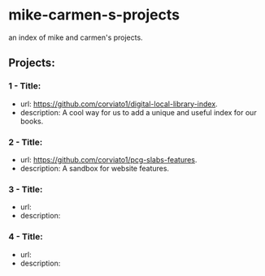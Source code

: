 # mike-carmen-s-projects
an index of mike and carmen's projects.

## Projects:
### 1 - Title:
- url: https://github.com/corviato1/digital-local-library-index.
- description: A cool way for us to add a unique and useful index for our books.
### 2 - Title:
- url: https://github.com/corviato1/pcg-slabs-features.
- description: A sandbox for website features.
### 3 - Title:
- url:
- description:
### 4 - Title:
- url:
- description:
